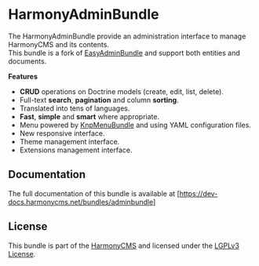 HarmonyAdminBundle
==================
The HarmonyAdminBundle provide an administration interface to manage HarmonyCMS and its contents.   
This bundle is a fork of [EasyAdminBundle] and support both entities and documents.

**Features**
* **CRUD** operations on Doctrine models (create, edit, list, delete).
* Full-text **search**, **pagination** and column **sorting**.
* Translated into tens of languages.
* **Fast**, **simple** and **smart** where appropriate.
* Menu powered by [KnpMenuBundle] and using YAML configuration files.
* New responsive interface.
* Theme management interface.
* Extensions management interface.

Documentation
-------------
The full documentation of this bundle is available at [https://dev-docs.harmonycms.net/bundles/adminbundle]

License
-------
This bundle is part of the [HarmonyCMS] and licensed under the [LGPLv3 License]. 

[HarmonyCMS]: https://harmonycms.net
[LGPLv3 License]: https://opensource.org/licenses/lgpl-3.0.html
[KnpMenuBundle]: https://packagist.org/packages/knplabs/knp-menu-bundle
[EasyAdminBundle]: https://packagist.org/packages/easycorp/easyadmin-bundle
[https://dev-docs.harmonycms.net/bundles/adminbundle]: https://dev-docs.harmonycms.net/bundles/adminbundle
